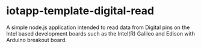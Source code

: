 iotapp-template-digital-read
============================

A simple node.js application intended to read data from Digital pins on the Intel based development boards such as the Intel(R) Galileo and Edison with Arduino breakout board.
